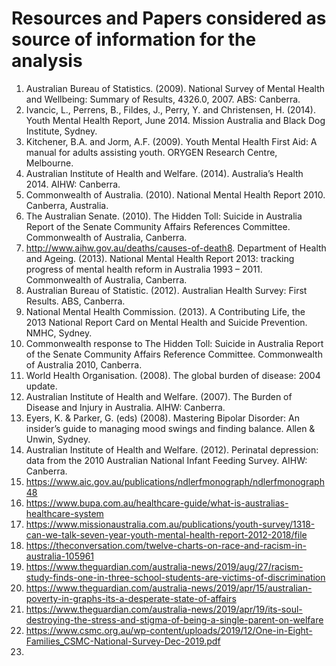 # Resources and Papers considered as source of information for the analysis

1. Australian Bureau of Statistics. (2009). National Survey of Mental Health and Wellbeing: Summary of Results, 4326.0, 2007. ABS: Canberra.
2. Ivancic, L., Perrens, B., Fildes, J., Perry, Y. and Christensen, H. (2014). Youth Mental Health Report, June 2014. Mission Australia and Black Dog Institute, Sydney. 
3. Kitchener, B.A. and Jorm, A.F. (2009). Youth Mental Health First Aid: A manual for adults assisting youth. ORYGEN Research Centre, Melbourne.
4. Australian Institute of Health and Welfare. (2014). Australia’s Health 2014. AIHW: Canberra. 
5. Commonwealth of Australia. (2010). National Mental Health Report 2010. Canberra, Australia.
6. The Australian Senate. (2010). The Hidden Toll: Suicide in Australia Report of the Senate Community Affairs References Committee. Commonwealth of Australia, Canberra.
7. http://www.aihw.gov.au/deaths/causes-of-death8. Department of Health and Ageing. (2013). National Mental Health Report 2013: tracking progress of mental health reform in Australia 1993 – 2011. Commonwealth of Australia, Canberra.
9. Australian Bureau of Statistic. (2012). Australian Health Survey: First Results. ABS, Canberra. 
10. National Mental Health Commission. (2013). A Contributing Life, the 2013 National Report Card on Mental Health and Suicide Prevention. NMHC, Sydney. 
11. Commonwealth response to The Hidden Toll: Suicide in Australia Report of the Senate Community Affairs Reference Committee. Commonwealth of Australia 2010, Canberra.
12. World Health Organisation. (2008). The global burden of disease: 2004 update.
13. Australian Institute of Health and Welfare. (2007). The Burden of Disease and Injury in Australia. AIHW: Canberra.
14. Eyers, K. & Parker, G. (eds) (2008). Mastering Bipolar Disorder: An insider’s guide to managing mood swings and finding balance. Allen & Unwin, Sydney.
15. Australian Institute of Health and Welfare. (2012). Perinatal depression: data from the 2010 Australian National Infant Feeding Survey. AIHW: Canberra.
16. https://www.aic.gov.au/publications/ndlerfmonograph/ndlerfmonograph48
17. https://www.bupa.com.au/healthcare-guide/what-is-australias-healthcare-system
18. https://www.missionaustralia.com.au/publications/youth-survey/1318-can-we-talk-seven-year-youth-mental-health-report-2012-2018/file
19. https://theconversation.com/twelve-charts-on-race-and-racism-in-australia-105961
20. https://www.theguardian.com/australia-news/2019/aug/27/racism-study-finds-one-in-three-school-students-are-victims-of-discrimination
21. https://www.theguardian.com/australia-news/2019/apr/15/australian-poverty-in-graphs-its-a-desperate-state-of-affairs
22. https://www.theguardian.com/australia-news/2019/apr/19/its-soul-destroying-the-stress-and-stigma-of-being-a-single-parent-on-welfare
23. https://www.csmc.org.au/wp-content/uploads/2019/12/One-in-Eight-Families_CSMC-National-Survey-Dec-2019.pdf
24. 
